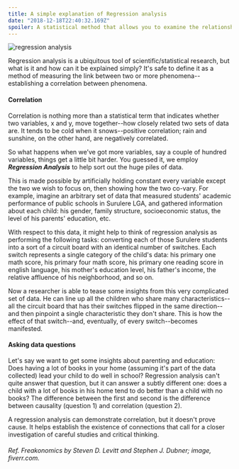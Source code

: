 ```yaml
---
title: A simple explanation of Regression analysis
date: "2018-12-18T22:40:32.169Z"
spoiler: A statistical method that allows you to examine the relationship between two or more variables of interest.
---
```


![regression analysis](https://www.dropbox.com/s/piu6otxpg3gij58/regression.png?raw=1)

Regression analysis is a ubiquitous tool of scientific/statistical research, but what is it and how can it be explained simply? It's safe to define it as a method of measuring the link between two or more phenomena--establishing a correlation between phenomena.

#### Correlation

Correlation is nothing more than a statistical term that indicates whether two variables, x and y, move together--how closely 
related two sets of data are. It tends to be cold when it snows--positive correlation; rain and sunshine, on the other hand, 
are negatively correlated.

So what happens when we’ve got more variables, say a couple of hundred variables, things get a little bit harder. You guessed it, 
we employ ***Regression Analysis*** to help sort out the huge piles of data.

This is made possible by artificially holding constant every variable except the two we wish to focus on, then showing how the two 
co-vary. For example, imagine an arbitrary set of data that measured students' academic performance of public schools in Surulere LGA, 
and gathered information about each child: his gender, family structure, socioeconomic status, the level of his parents' education, etc. 

With respect to this data, it might help to think of regression analysis as performing the following tasks: converting each of those 
Surulere students into a sort of a circuit board with an identical number of switches. Each switch represents a single category of 
the child's data: his primary one math score, his primary four math score, his primary one reading score in english language, 
his mother's education level, his father's income, the relative affluence of his neighborhood, and so on.

Now a researcher is able to tease some insights from this very complicated set of data. He can line up all the children who share 
many characteristics--all the circuit board that has their switches flipped in the same direction--and then pinpoint a single 
characteristic they don't share. This is how the effect of that switch--and, eventually, of every switch--becomes manifested.

#### Asking data questions 

Let's say we want to get some insights about parenting and education: Does having a lot of books in your home 
(assuming it's part of the data collected) lead your child to do well in school? Regression analysis can't quite answer that 
question, but it can answer a subtly different one: does a child with a lot of books in his home tend to do better than a child 
with no books? The difference between the first and second is the difference between causality (question 1) and correlation 
(question 2).

A regression analysis can demonstrate correlation, but it doesn't prove cause. It helps establish the existence of connections that 
call for a closer investigation of careful studies and critical thinking.

###### Ref. Freakonomics by Steven D. Levitt and Stephen J. Dubner; image, fiverr.com.




